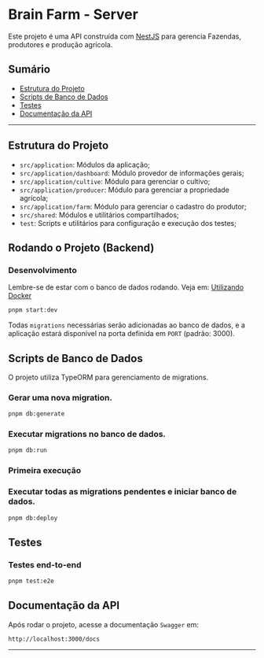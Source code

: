 # Brain Farm - Server

Este projeto é uma API construída com [NestJS](https://nestjs.com/) para gerencia Fazendas, produtores e produção agrícola.

## Sumário
- [Estrutura do Projeto](#estrutura-do-projeto)
- [Scripts de Banco de Dados](#scripts-de-banco-de-dados)
- [Testes](#testes)
- [Documentação da API](#documentação-da-api)
---

## Estrutura do Projeto

- `src/application`: Módulos da aplicação;
- `src/application/dashboard`: Módulo provedor de informações gerais;
- `src/application/cultive`: Módulo para gerenciar o cultivo;
- `src/application/producer`: Módulo para gerenciar a propriedade agrícola;
- `src/application/farm`: Módulo para gerenciar o cadastro do produtor;
- `src/shared`: Módulos e utilitários compartilhados;
- `test`: Scripts e utilitários para configuração e execução dos testes;

## Rodando o Projeto (Backend)

### Desenvolvimento
Lembre-se de estar com o banco de dados rodando. Veja em: [Utilizando Docker](#utilizando-docker)
```sh
pnpm start:dev
```
Todas `migrations` necessárias serão adicionadas ao banco de dados, e a aplicação estará disponível na porta definida em `PORT` (padrão: 3000).

## Scripts de Banco de Dados

O projeto utiliza TypeORM para gerenciamento de migrations.

### Gerar uma nova migration.

```sh
pnpm db:generate
```

### Executar migrations no banco de dados.

```sh
pnpm db:run
```
### Primeira execução
### Executar todas as migrations pendentes e iniciar banco de dados.

```sh
pnpm db:deploy
```

## Testes

### Testes end-to-end

```sh
pnpm test:e2e
```

## Documentação da API

Após rodar o projeto, acesse a documentação `Swagger` em:

```
http://localhost:3000/docs
```
---